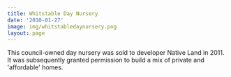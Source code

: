 ```yaml
---
title: Whitstable Day Nursery 
date: '2010-01-27'
image: img/whitstabledaynursery.png
layout: page
---
```

This council-owned day nursery was sold to developer Native Land in 2011. It was subsequently granted permission to build a mix of private and 'affordable' homes. 
